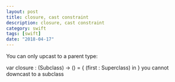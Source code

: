 ```yaml
---
layout: post
title: closure, cast constraint
description: closure, cast constraint
category: swift
tags: [swift]
date: "2018-04-17"
---
```


You can only upcast to a parent type:

var closure : (Subclass) -> () = {
    (first : Superclass) in
}
you cannot downcast to a subclass
